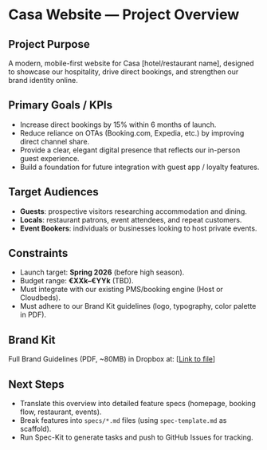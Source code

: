 # Casa Website — Project Overview

## Project Purpose
A modern, mobile-first website for Casa [hotel/restaurant name], designed to showcase our hospitality, drive direct bookings, and strengthen our brand identity online.

## Primary Goals / KPIs
- Increase direct bookings by 15% within 6 months of launch.
- Reduce reliance on OTAs (Booking.com, Expedia, etc.) by improving direct channel share.
- Provide a clear, elegant digital presence that reflects our in-person guest experience.
- Build a foundation for future integration with guest app / loyalty features.

## Target Audiences
- **Guests**: prospective visitors researching accommodation and dining.
- **Locals**: restaurant patrons, event attendees, and repeat customers.
- **Event Bookers**: individuals or businesses looking to host private events.

## Constraints
- Launch target: **Spring 2026** (before high season).
- Budget range: **€XXk–€YYk** (TBD).
- Must integrate with our existing PMS/booking engine (Host or Cloudbeds).
- Must adhere to our Brand Kit guidelines (logo, typography, color palette in PDF).

## Brand Kit
Full Brand Guidelines (PDF, ~80MB) in Dropbox at: [[Link to file](https://www.dropbox.com/home/Casa%20Vale%20da%20Lama%20Branding)]


## Next Steps
- Translate this overview into detailed feature specs (homepage, booking flow, restaurant, events).
- Break features into `specs/*.md` files (using `spec-template.md` as scaffold).
- Run Spec-Kit to generate tasks and push to GitHub Issues for tracking.

